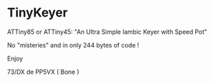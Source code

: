 # TinyKeyer
ATTiny85 or ATTiny45: "An Ultra Simple Iambic Keyer with Speed Pot"

No "misteries" and in only 244 bytes of code !

Enjoy

73/DX de PP5VX ( Bone )
